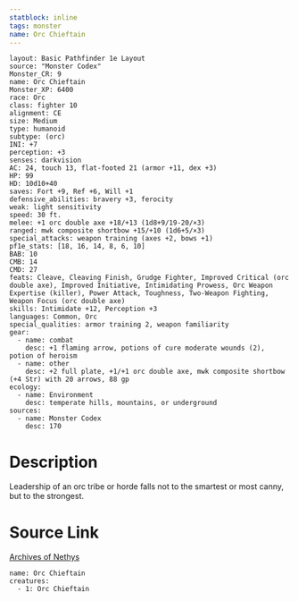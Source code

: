```yaml
---
statblock: inline
tags: monster
name: Orc Chieftain
---
```

```statblock
layout: Basic Pathfinder 1e Layout
source: "Monster Codex"
Monster_CR: 9
name: Orc Chieftain
Monster_XP: 6400
race: Orc
class: fighter 10
alignment: CE
size: Medium
type: humanoid
subtype: (orc)
INI: +7
perception: +3
senses: darkvision
AC: 24, touch 13, flat-footed 21 (armor +11, dex +3)
HP: 99
HD: 10d10+40
saves: Fort +9, Ref +6, Will +1
defensive_abilities: bravery +3, ferocity
weak: light sensitivity
speed: 30 ft.
melee: +1 orc double axe +18/+13 (1d8+9/19-20/×3)
ranged: mwk composite shortbow +15/+10 (1d6+5/×3)
special_attacks: weapon training (axes +2, bows +1)
pf1e_stats: [18, 16, 14, 8, 6, 10]
BAB: 10
CMB: 14
CMD: 27
feats: Cleave, Cleaving Finish, Grudge Fighter, Improved Critical (orc double axe), Improved Initiative, Intimidating Prowess, Orc Weapon Expertise (killer), Power Attack, Toughness, Two-Weapon Fighting, Weapon Focus (orc double axe)
skills: Intimidate +12, Perception +3
languages: Common, Orc
special_qualities: armor training 2, weapon familiarity
gear:
  - name: combat
    desc: +1 flaming arrow, potions of cure moderate wounds (2), potion of heroism
  - name: other
    desc: +2 full plate, +1/+1 orc double axe, mwk composite shortbow (+4 Str) with 20 arrows, 88 gp
ecology:
  - name: Environment
    desc: temperate hills, mountains, or underground
sources:
  - name: Monster Codex
    desc: 170
```
# Description
Leadership of an orc tribe or horde falls not to the smartest or most canny, but to the strongest.
# Source Link
[Archives of Nethys](https://aonprd.com/MonsterDisplay.aspx?ItemName=Orc%20Chieftain)
```encounter-table
name: Orc Chieftain
creatures:
  - 1: Orc Chieftain
```
